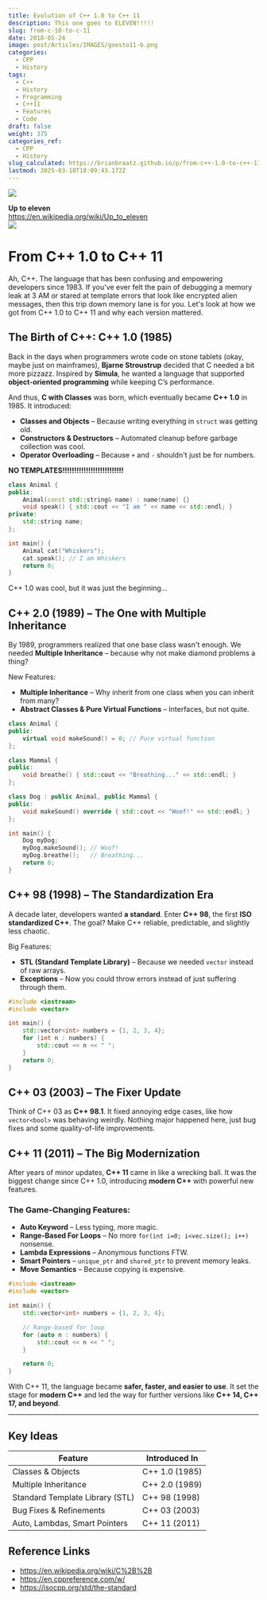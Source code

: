 ```yaml
---
title: Evolution of C++ 1.0 to C++ 11
description: This one goes to ELEVEN!!!!!
slug: from-c-10-to-c-11
date: 2018-05-24
image: post/Articles/IMAGES/goesto11-b.png
categories:
  - CPP
  - History
tags:
  - C++
  - History
  - Programming
  - C++11
  - Features
  - Code
draft: false
weight: 375
categories_ref:
  - CPP
  - History
slug_calculated: https://brianbraatz.github.io/p/from-c++-1.0-to-c++-11
lastmod: 2025-03-18T18:09:43.172Z
---
```

![](/post/Articles/NEW/1696459985733.webp)

**Up to eleven**\
<https://en.wikipedia.org/wiki/Up_to_eleven>\
![](/post/Articles/NEW/Pasted%20image%2020250205070809.png)

# From C++ 1.0 to C++ 11

Ah, C++. The language that has been confusing and empowering developers since 1983. If you've ever felt the pain of debugging a memory leak at 3 AM or stared at template errors that look like encrypted alien messages, then this trip down memory lane is for you. Let's look at how we got from C++ 1.0 to C++ 11 and why each version mattered.

## The Birth of C++: C++ 1.0 (1985)

Back in the days when programmers wrote code on stone tablets (okay, maybe just on mainframes), **Bjarne Stroustrup** decided that C needed a bit more pizzazz. Inspired by **Simula**, he wanted a language that supported **object-oriented programming** while keeping C’s performance.

And thus, **C with Classes** was born, which eventually became **C++ 1.0** in 1985. It introduced:

* **Classes and Objects** – Because writing everything in `struct` was getting old.
* **Constructors & Destructors** – Automated cleanup before garbage collection was cool.
* **Operator Overloading** – Because `+` and `-` shouldn't just be for numbers.

**NO TEMPLATES!!!!!!!!!!!!!!!!!!!!!!!!!!**

```cpp
class Animal {
public:
    Animal(const std::string& name) : name(name) {}
    void speak() { std::cout << "I am " << name << std::endl; }
private:
    std::string name;
};

int main() {
    Animal cat("Whiskers");
    cat.speak(); // I am Whiskers
    return 0;
}
```

C++ 1.0 was cool, but it was just the beginning...

## C++ 2.0 (1989) – The One with Multiple Inheritance

By 1989, programmers realized that one base class wasn't enough. We needed **Multiple Inheritance** – because why not make diamond problems a thing?

New Features:

* **Multiple Inheritance** – Why inherit from one class when you can inherit from many?
* **Abstract Classes & Pure Virtual Functions** – Interfaces, but not quite.

```cpp
class Animal {
public:
    virtual void makeSound() = 0; // Pure virtual function
};

class Mammal {
public:
    void breathe() { std::cout << "Breathing..." << std::endl; }
};

class Dog : public Animal, public Mammal {
public:
    void makeSound() override { std::cout << "Woof!" << std::endl; }
};

int main() {
    Dog myDog;
    myDog.makeSound(); // Woof!
    myDog.breathe();   // Breathing...
    return 0;
}
```

## C++ 98 (1998) – The Standardization Era

A decade later, developers wanted **a standard**. Enter **C++ 98**, the first **ISO standardized C++**. The goal? Make C++ reliable, predictable, and slightly less chaotic.

Big Features:

* **STL (Standard Template Library)** – Because we needed `vector` instead of raw arrays.
* **Exceptions** – Now you could throw errors instead of just suffering through them.

```cpp
#include <iostream>
#include <vector>

int main() {
    std::vector<int> numbers = {1, 2, 3, 4};
    for (int n : numbers) {
        std::cout << n << " ";
    }
    return 0;
}
```

## C++ 03 (2003) – The Fixer Update

Think of C++ 03 as **C++ 98.1**. It fixed annoying edge cases, like how `vector<bool>` was behaving weirdly. Nothing major happened here, just bug fixes and some quality-of-life improvements.

## C++ 11 (2011) – The Big Modernization

After years of minor updates, **C++ 11** came in like a wrecking ball. It was the biggest change since C++ 1.0, introducing **modern C++** with powerful new features.

### The Game-Changing Features:

* **Auto Keyword** – Less typing, more magic.
* **Range-Based For Loops** – No more `for(int i=0; i<vec.size(); i++)` nonsense.
* **Lambda Expressions** – Anonymous functions FTW.
* **Smart Pointers** – `unique_ptr` and `shared_ptr` to prevent memory leaks.
* **Move Semantics** – Because copying is expensive.

```cpp
#include <iostream>
#include <vector>

int main() {
    std::vector<int> numbers = {1, 2, 3, 4};

    // Range-based for loop
    for (auto n : numbers) {
        std::cout << n << " ";
    }

    return 0;
}
```

With C++ 11, the language became **safer, faster, and easier to use**. It set the stage for **modern C++** and led the way for further versions like **C++ 14, C++ 17, and beyond**.

***

## Key Ideas

| Feature                         | Introduced In  |
| ------------------------------- | -------------- |
| Classes & Objects               | C++ 1.0 (1985) |
| Multiple Inheritance            | C++ 2.0 (1989) |
| Standard Template Library (STL) | C++ 98 (1998)  |
| Bug Fixes & Refinements         | C++ 03 (2003)  |
| Auto, Lambdas, Smart Pointers   | C++ 11 (2011)  |

## Reference Links

* <https://en.wikipedia.org/wiki/C%2B%2B>
* <https://en.cppreference.com/w/>
* <https://isocpp.org/std/the-standard>
